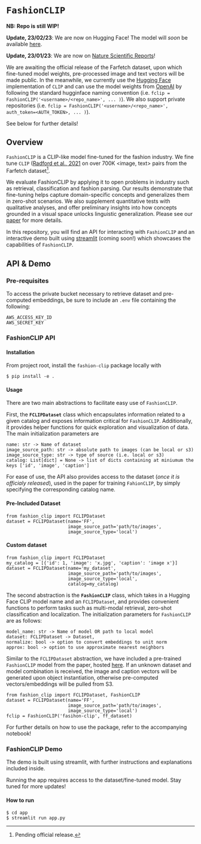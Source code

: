 # `FashionCLIP`

__NB: Repo is still WIP!__

__Update, 23/02/23__: We are now on Hugging Face! The model will _soon_ be available [here](https://huggingface.co/patrickjohncyh/fashion-clip).

__Update, 23/01/23__: We are now on [Nature Scientific Reports](https://www.nature.com/articles/s41598-022-23052-9)!


We are awaiting the official release of the Farfetch dataset, upon which fine-tuned model weights,
pre-processed image and text vectors will be made public. In the meanwhile, we currently use the 
[Hugging Face](https://huggingface.co/) implementation of `CLIP` and can use the model weights
from [OpenAI](https://huggingface.co/openai/clip-vit-base-patch32) by following the standard hugginface 
naming convention (i.e. `fclip = FashionCLIP('<username>/<repo_name>', ... )`). We also support private
repositories (i.e. `fclip = FashionCLIP('<username>/<repo_name>', auth_token=<AUTH_TOKEN>, ... )`). 

See below for further details!

## Overview

`FashionCLIP` is a CLIP-like model fine-tuned for the fashion industry. We fine tune 
`CLIP` ([Radford et al., 2021](https://www.nature.com/articles/s41598-022-23052-9) on over 700K 
<image, text> pairs from the Farfetch dataset[^1].

We evaluate FashionCLIP by applying it to open problems in industry such as retrieval, classification
and fashion parsing. Our results demonstrate that fine-tuning helps capture domain-specific concepts 
and generalizes them in zero-shot scenarios. We also supplement quantitative tests with qualitative analyses, 
and offer preliminary insights into how concepts grounded in a visual space unlocks linguistic generalization. 
Please see our [paper](https://www.nature.com/articles/s41598-022-23052-9) for more details.

In this repository, you will find an API for interacting with `FashionCLIP` and an interactive demo built using [streamlit](https://streamlit.io/) (coming soon!) 
 which showcases the capabilities of `FashionCLIP`.


[^1]: Pending official release.


## API & Demo

### Pre-requisites 

To access the private bucket necessary to retrieve dataset and pre-computed embeddings, be sure to include an `.env` 
file containing the following:

```
AWS_ACCESS_KEY_ID
AWS_SECRET_KEY
```

### FashionCLIP API

#### Installation
From project root, install the `fashion-clip` package locally with 
```
$ pip install -e . 
```

#### Usage

There are two main abstractions to facilitate easy use of `FashionCLIP`.

First, the __`FCLIPDataset`__ class which encapsulates information related to a given catalog
and exposes information critical for `FashionCLIP`. Additionally, it provides helper functions
for quick exploration and visualization of data. The main initialization parameters are

```
name: str -> Name of dataset
image_source_path: str -> absolute path to images (can be local or s3) 
image_source_type: str -> type of source (i.e. local or s3)
catalog: List[dict] = None -> list of dicts containing at miniumum the keys ['id', 'image', 'caption']
```

For ease of use, the API also provides access to the dataset (_once it is officialy released_), used in the paper 
for training `FahionCLIP`, by simply specifying the corresponding catalog name.

#### Pre-Included Dataset
```
from fashion_clip import FCLIPDataset
dataset = FCLIPDataset(name='FF', 
                       image_source_path='path/to/images', 
                       image_source_type='local')
```

#### Custom dataset

```
from fashion_clip import FCLIPDataset
my_catalog = [{'id': 1, 'image': 'x.jpg', 'caption': 'image x'}]
dataset = FCLIPDataset(name='my_dataset', 
                       image_source_path='path/to/images', 
                       image_source_type='local',
                       catalog=my_catalog)
```

The second abstraction is the __`FashionCLIP`__ class, which takes in a Hugging Face CLIP model name and 
an `FCLIPDataset`, and provides convenient functions to perform tasks such as multi-modal retrieval, 
zero-shot classification and localization. The initialization parameters for `FashionCLIP` are as follows:

```
model_name: str -> Name of model OR path to local model
dataset: FCLIPDataset -> Dataset, 
normalize: bool -> option to convert embeddings to unit norm  
approx: bool -> option to use approximate nearest neighbors
```

Similar to the `FCLIPDataset` abstraction, we have included a pre-trained `FashionCLIP` model from the paper, hosted
[here](https://huggingface.co/patrickjohncyh/fashion-clip). If an unknown dataset and model combination is received, 
the image and caption vectors will be generated upon object instantiation, otherwise pre-computed vectors/embeddings will 
be pulled from S3.

```
from fashion_clip import FCLIPDataset, FashionCLIP
dataset = FCLIPDataset(name='FF', 
                       image_source_path='path/to/images', 
                       image_source_type='local')
fclip = FashionCLIP('fasihon-clip', ff_dataset)
```

For further details on how to use the package, refer to the accompanying notebook!

### FashionCLIP Demo

The demo is built using streamlit, with further instructions and explanations included
inside.

Running the app requires access to the dataset/fine-tuned model. Stay tuned for more updates!

#### How to run
```
$ cd app
$ streamlit run app.py
```
